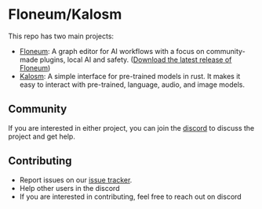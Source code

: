 # Floneum/Kalosm

This repo has two main projects:
- [Floneum](./floneum/floneum): A graph editor for AI workflows with a focus on community-made plugins, local AI and safety. ([Download the latest release of Floneum](https://github.com/floneum/floneum/releases/tag/v0.2.0))
- [Kalosm](./interfaces/kalosm/): A simple interface for pre-trained models in rust. It makes it easy to interact with pre-trained, language, audio, and image models.

## Community

If you are interested in either project, you can join the [discord](https://discord.gg/dQdmhuB8q5) to discuss the project and get help.

## Contributing

- Report issues on our [issue tracker](https://github.com/floneum/floneum/issues).
- Help other users in the discord
- If you are interested in contributing, feel free to reach out on discord
